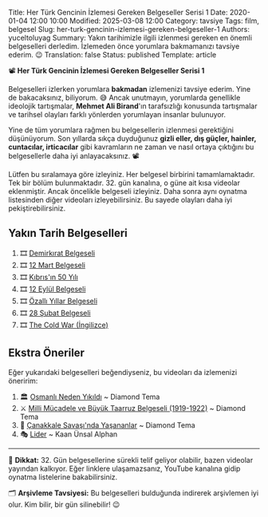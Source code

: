 Title: Her Türk Gencinin İzlemesi Gereken Belgeseller Serisi 1
Date: 2020-01-04 12:00 10:00
Modified: 2025-03-08 12:00
Category: tavsiye
Tags: film, belgesel
Slug: her-turk-gencinin-izlemesi-gereken-belgeseller-1
Authors: yuceltoluyag
Summary: Yakın tarihimizle ilgili izlenmesi gereken en önemli belgeselleri derledim. İzlemeden önce yorumlara bakmamanızı tavsiye ederim. 😉
Translation: false
Status: published
Template: article

📽️ **Her Türk Gencinin İzlemesi Gereken Belgeseller Serisi 1**

Belgeselleri izlerken yorumlara **bakmadan** izlemenizi tavsiye ederim. Yine de bakacaksınız, biliyorum. 😅 Ancak unutmayın, yorumlarda genellikle ideolojik tartışmalar, **Mehmet Ali Birand**'ın tarafsızlığı konusunda tartışmalar ve tarihsel olayları farklı yönlerden yorumlayan insanlar bulunuyor.

Yine de tüm yorumlara rağmen bu belgesellerin izlenmesi gerektiğini düşünüyorum. Son yıllarda sıkça duyduğunuz **gizli eller, dış güçler, hainler, cuntacılar, irticacılar** gibi kavramların ne zaman ve nasıl ortaya çıktığını bu belgesellerle daha iyi anlayacaksınız. 📽️
<div class="info-box important">
Lütfen bu sıralamaya göre izleyiniz. Her belgesel birbirini tamamlamaktadır. Tek bir bölüm bulunmaktadır. 32. gün kanalına, o güne ait kısa videolar eklenmiştir. Ancak öncelikle belgeseli izleyiniz. Daha sonra aynı oynatma listesinden diğer videoları izleyebilirsiniz. Bu sayede olayları daha iyi pekiştirebilirsiniz.  </div>

## Yakın Tarih Belgeselleri

1. 🎞️ [Demirkırat Belgeseli](https://www.youtube.com/playlist?list=PL19EshdPt3R8x25g0Hcz4ngKu43ra0LT0)
2. 🎞️ [12 Mart Belgeseli](https://www.youtube.com/playlist?list=PL19EshdPt3R_nBWDkdv7BjSGbJ87mc4o2)
3. 🎞️ [Kıbrıs'ın 50 Yılı](https://www.youtube.com/playlist?list=PL19EshdPt3R93SFwgCcgSfwpYR_2aq-ap)
4. 🎞️ [12 Eylül Belgeseli](https://youtu.be/vfl61eU6SQs)
5. 🎞️ [Özallı Yıllar Belgeseli](https://www.youtube.com/playlist?list=PL19EshdPt3R9UE8AWD-fgfP2_6TFpax0x)
6. 🎞️ [28 Şubat Belgeseli](https://www.youtube.com/playlist?list=PL19EshdPt3R9GFa1s8gHm92zAf7WX6OEY)
7. 🎞️ [The Cold War (İngilizce)](https://www.youtube.com/watch?v=22KIQ1QNnhE&list=PL3H6z037pboGWTxs3xGP7HRGrQ5dOQdGc)

## Ekstra Öneriler

Eğer yukarıdaki belgeselleri beğendiyseniz, bu videoları da izlemenizi öneririm:

1. 🏛️ [Osmanlı Neden Yıkıldı](https://www.youtube.com/watch?v=Iu6PMSK4QLM) ~ Diamond Tema
2. ⚔️ [Milli Mücadele ve Büyük Taarruz Belgeseli (1919-1922)](https://www.youtube.com/watch?v=WKRr39a1NlI) ~ Diamond Tema
3. 🌊 [Çanakkale Savaşı'nda Yaşananlar](https://www.youtube.com/watch?v=7RrGmhcdh7I) ~ Diamond Tema
4. 🎭 [Lider](https://www.youtube.com/watch?v=mj_VFguBsV0) ~ Kaan Ünsal Alphan

---

📢 **Dikkat:** 32. Gün belgesellerine sürekli telif geliyor olabilir, bazen videolar yayından kalkıyor. Eğer linklere ulaşamazsanız, YouTube kanalına gidip oynatma listelerine bakabilirsiniz.

🗂️ **Arşivleme Tavsiyesi:** Bu belgeselleri bulduğunda indirerek arşivlemen iyi olur. Kim bilir, bir gün silinebilir! 😉

